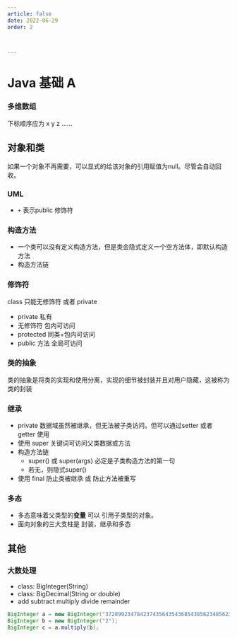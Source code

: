 ```yaml
---
article: false
date: 2022-06-29
order: 2



---
```


# Java 基础 A

### 多维数组

下标顺序应为 x y z ......

## 对象和类

如果一个对象不再需要，可以显式的给该对象的引用赋值为null。尽管会自动回收。

### UML

- `+` 表示public 修饰符

### 构造方法

- 一个类可以没有定义构造方法，但是类会隐式定义一个空方法体，即默认构造方法
- 构造方法链

### 修饰符

class 只能无修饰符 或者 private

- private 私有
- 无修饰符 包内可访问
- protected 同类+包内可访问
- public 方法 全局可访问

### 类的抽象

类的抽象是将类的实现和使用分离，实现的细节被封装并且对用户隐藏，这被称为类的封装

### 继承

- private 数据域虽然被继承，但无法被子类访问。但可以通过setter 或者 getter 使用
- 使用 super 关键词可访问父类数据或方法
- 构造方法链
  - super() 或 super(args) 必定是子类构造方法的第一句
  - 若无，则隐式super()
- 使用 final 防止类被继承 或 防止方法被重写

### 多态

- 多态意味着父类型的**变量** 可以 引用子类型的对象。
- 面向对象的三大支柱是 封装，继承和多态

## 其他

### 大数处理

- class: BigInteger(String)
- class: BigDecimal(String or double)
- add subtract multiply divide remainder

```java
BigInteger a = new BigInteger("372899234784237435643543685438562348562345");
BigInteger b = new BigInteger("2");
BigInteger c = a.multiply(b);
```

